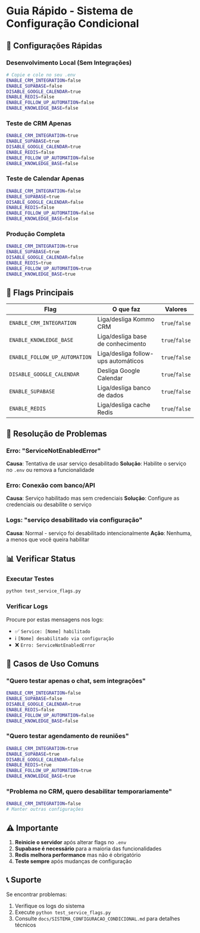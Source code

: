 # Guia Rápido - Sistema de Configuração Condicional

## 🚀 Configurações Rápidas

### Desenvolvimento Local (Sem Integrações)
```bash
# Copie e cole no seu .env
ENABLE_CRM_INTEGRATION=false
ENABLE_SUPABASE=false
DISABLE_GOOGLE_CALENDAR=true
ENABLE_REDIS=false
ENABLE_FOLLOW_UP_AUTOMATION=false
ENABLE_KNOWLEDGE_BASE=false
```

### Teste de CRM Apenas
```bash
ENABLE_CRM_INTEGRATION=true
ENABLE_SUPABASE=true
DISABLE_GOOGLE_CALENDAR=true
ENABLE_REDIS=false
ENABLE_FOLLOW_UP_AUTOMATION=false
ENABLE_KNOWLEDGE_BASE=false
```

### Teste de Calendar Apenas
```bash
ENABLE_CRM_INTEGRATION=false
ENABLE_SUPABASE=true
DISABLE_GOOGLE_CALENDAR=false
ENABLE_REDIS=false
ENABLE_FOLLOW_UP_AUTOMATION=false
ENABLE_KNOWLEDGE_BASE=false
```

### Produção Completa
```bash
ENABLE_CRM_INTEGRATION=true
ENABLE_SUPABASE=true
DISABLE_GOOGLE_CALENDAR=false
ENABLE_REDIS=true
ENABLE_FOLLOW_UP_AUTOMATION=true
ENABLE_KNOWLEDGE_BASE=true
```

## 🔧 Flags Principais

| Flag | O que faz | Valores |
|------|-----------|----------|
| `ENABLE_CRM_INTEGRATION` | Liga/desliga Kommo CRM | `true`/`false` |
| `ENABLE_KNOWLEDGE_BASE` | Liga/desliga base de conhecimento | `true`/`false` |
| `ENABLE_FOLLOW_UP_AUTOMATION` | Liga/desliga follow-ups automáticos | `true`/`false` |
| `DISABLE_GOOGLE_CALENDAR` | Desliga Google Calendar | `true`/`false` |
| `ENABLE_SUPABASE` | Liga/desliga banco de dados | `true`/`false` |
| `ENABLE_REDIS` | Liga/desliga cache Redis | `true`/`false` |

## 🐛 Resolução de Problemas

### Erro: "ServiceNotEnabledError"
**Causa**: Tentativa de usar serviço desabilitado
**Solução**: Habilite o serviço no `.env` ou remova a funcionalidade

### Erro: Conexão com banco/API
**Causa**: Serviço habilitado mas sem credenciais
**Solução**: Configure as credenciais ou desabilite o serviço

### Logs: "serviço desabilitado via configuração"
**Causa**: Normal - serviço foi desabilitado intencionalmente
**Ação**: Nenhuma, a menos que você queira habilitar

## 📊 Verificar Status

### Executar Testes
```bash
python test_service_flags.py
```

### Verificar Logs
Procure por estas mensagens nos logs:
- ✅ `Service: [Nome] habilitado`
- ℹ️ `[Nome] desabilitado via configuração`
- ❌ `Erro: ServiceNotEnabledError`

## 🎯 Casos de Uso Comuns

### "Quero testar apenas o chat, sem integrações"
```bash
ENABLE_CRM_INTEGRATION=false
ENABLE_SUPABASE=false
DISABLE_GOOGLE_CALENDAR=true
ENABLE_REDIS=false
ENABLE_FOLLOW_UP_AUTOMATION=false
ENABLE_KNOWLEDGE_BASE=false
```

### "Quero testar agendamento de reuniões"
```bash
ENABLE_CRM_INTEGRATION=true
ENABLE_SUPABASE=true
DISABLE_GOOGLE_CALENDAR=false
ENABLE_REDIS=true
ENABLE_FOLLOW_UP_AUTOMATION=true
ENABLE_KNOWLEDGE_BASE=true
```

### "Problema no CRM, quero desabilitar temporariamente"
```bash
ENABLE_CRM_INTEGRATION=false
# Manter outras configurações
```

## ⚠️ Importante

1. **Reinicie o servidor** após alterar flags no `.env`
2. **Supabase é necessário** para a maioria das funcionalidades
3. **Redis melhora performance** mas não é obrigatório
4. **Teste sempre** após mudanças de configuração

## 📞 Suporte

Se encontrar problemas:
1. Verifique os logs do sistema
2. Execute `python test_service_flags.py`
3. Consulte `docs/SISTEMA_CONFIGURACAO_CONDICIONAL.md` para detalhes técnicos